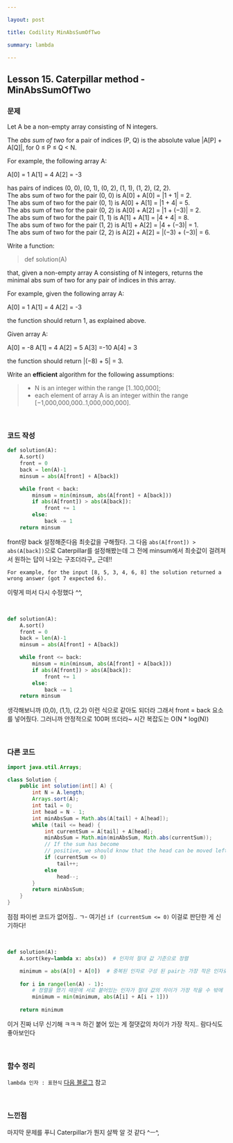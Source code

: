 ```yaml
---

layout: post

title: Codility MinAbsSumOfTwo

summary: lambda

---
```


## Lesson 15. Caterpillar method - MinAbsSumOfTwo

### 문제

Let A be a non-empty array consisting of N integers.

The *abs sum of two* for a pair of indices (P, Q) is the absolute value |A[P] + A[Q]|, for 0 ≤ P ≤ Q < N.

For example, the following array A:

A[0] = 1
 A[1] = 4
 A[2] = -3

has pairs of indices (0, 0), (0, 1), (0, 2), (1, 1), (1, 2), (2, 2).   
The abs sum of two for the pair (0, 0) is A[0] + A[0] = |1 + 1| = 2.   
The abs sum of two for the pair (0, 1) is A[0] + A[1] = |1 + 4| = 5.   
The abs sum of two for the pair (0, 2) is A[0] + A[2] = |1 + (−3)| = 2.   
The abs sum of two for the pair (1, 1) is A[1] + A[1] = |4 + 4| = 8.   
The abs sum of two for the pair (1, 2) is A[1] + A[2] = |4 + (−3)| = 1.   
The abs sum of two for the pair (2, 2) is A[2] + A[2] = |(−3) + (−3)| = 6.   

Write a function:

> def solution(A)

that, given a non-empty array A consisting of N integers, returns the minimal abs sum of two for any pair of indices in this array.

For example, given the following array A:

A[0] = 1
 A[1] = 4
 A[2] = -3

the function should return 1, as explained above.

Given array A:

A[0] = -8
 A[1] = 4
 A[2] = 5
 A[3] =-10
 A[4] = 3

the function should return |(−8) + 5| = 3.

Write an ****efficient**** algorithm for the following assumptions:

> - N is an integer within the range [1..100,000];
> - each element of array A is an integer within the range [−1,000,000,000..1,000,000,000].



<br/>

### 코드 작성

```python
def solution(A):
    A.sort()
    front = 0
    back = len(A)-1
    minsum = abs(A[front] + A[back])

    while front < back:
        minsum = min(minsum, abs(A[front] + A[back]))
        if abs(A[front]) > abs(A[back]):
            front += 1
        else:
            back -= 1
    return minsum
```

front랑 back 설정해준다음 최솟값을 구해줬다. 그 다음 `abs(A[front]) > abs(A[back])`으로 Caterpillar를 설정해봤는데 그 전에 minsum에서 최솟값이 걸려져서 원하는 답이 나오는 구조더라구,, 근데!!

`For example, for the input [8, 5, 3, 4, 6, 8] the solution returned a wrong answer (got 7 expected 6).`

이렇게 떠서 다시 수정했다 ^^,

<br/>

```python
def solution(A):
    A.sort()
    front = 0
    back = len(A)-1
    minsum = abs(A[front] + A[back])

    while front <= back:
        minsum = min(minsum, abs(A[front] + A[back]))
        if abs(A[front]) > abs(A[back]):
            front += 1
        else:
            back -= 1
    return minsum
```

생각해보니까 (0,0), (1,1), (2,2) 이런 식으로 같아도 되더라 그래서 front = back 요소를 넣어줬다. 그러니까 안정적으로 100퍼 뜨더라~ 시간 복잡도는 O(N * log(N))

<br/>

### 다른 코드

```java
import java.util.Arrays;

class Solution {
    public int solution(int[] A) {
        int N = A.length;
        Arrays.sort(A);
        int tail = 0;
        int head = N - 1;
        int minAbsSum = Math.abs(A[tail] + A[head]);
        while (tail <= head) {
            int currentSum = A[tail] + A[head];
            minAbsSum = Math.min(minAbsSum, Math.abs(currentSum));
            // If the sum has become
            // positive, we should know that the head can be moved left
            if (currentSum <= 0)
                tail++;
            else
                head--;
        }
        return minAbsSum;
    }
}
```

점점 파이썬 코드가 없어짐.. ㄱ- 여기선 `if (currentSum <= 0)` 이걸로 판단한 게 신기하다!

<br/>

```python
def solution(A):
    A.sort(key=lambda x: abs(x))  # 인자의 절대 값 기준으로 정렬

    minimum = abs(A[0] + A[0])  # 중복된 인자로 구성 된 pair는 가장 작은 인자로만 체크하면 된다
    
    for i in range(len(A) - 1):
    	# 정렬을 했기 때문에 서로 붙어있는 인자가 절대 값의 차이가 가장 작을 수 밖에 없다
        minimum = min(minimum, abs(A[i] + A[i + 1]))  
    
    return minimum
```

이거 진짜 너무 신기해 ㅋㅋㅋ 하긴 붙어 있는 게 절댓값의 차이가 가장 작지.. 람다식도 좋아보인다

<br/>

### 함수 정리

`lambda 인자 : 표현식`  [다음 블로그](https://kingofbackend.tistory.com/98) 참고



<br/>

### 느낀점

마지막 문제를 푸니 Caterpillar가 뭔지 살짝 알 것 같다 ^ㅡ^,
